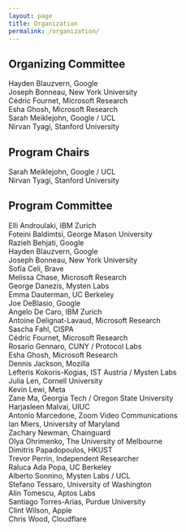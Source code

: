 ```yaml
---
layout: page
title: Organization
permalink: /organization/
---
```


## Organizing Committee

Hayden Blauzvern, Google\
Joseph Bonneau, New York University\
Cédric Fournet, Microsoft Research\
Esha Ghosh, Microsoft Research\
Sarah Meiklejohn, Google / UCL\
Nirvan Tyagi, Stanford University

## Program Chairs
Sarah Meiklejohn, Google / UCL\
Nirvan Tyagi, Stanford University

## Program Committee

Elli Androulaki, IBM Zurich\
Foteini Baldimtsi, George Mason University\
Razieh Behjati, Google\
Hayden Blauzvern, Google\
Joseph Bonneau, New York University\
Sofía Celi, Brave\
Melissa Chase, Microsoft Research\
George Danezis, Mysten Labs\
Emma Dauterman, UC Berkeley\
Joe DeBlasio, Google\
Angelo De Caro, IBM Zurich\
Antoine Delignat-Lavaud, Microsoft Research\
Sascha Fahl, CISPA\
Cédric Fournet, Microsoft Research\
Rosario Gennaro, CUNY / Protocol Labs\
Esha Ghosh, Microsoft Research\
Dennis Jackson, Mozilla\
Lefteris Kokoris-Kogias, IST Austria / Mysten Labs\
Julia Len, Cornell University\
Kevin Lewi, Meta\
Zane Ma, Georgia Tech / Oregon State University\
Harjasleen Malvai, UIUC\
Antonio Marcedone, Zoom Video Communications\
Ian Miers, University of Maryland\
Zachary Newman, Chainguard\
Olya Ohrimenko, The University of Melbourne\
Dimitris Papadopoulos, HKUST\
Trevor Perrin, Independent Researcher\
Raluca Ada Popa, UC Berkeley\
Alberto Sonnino, Mysten Labs / UCL\
Stefano Tessaro, University of Washington\
Alin Tomescu, Aptos Labs\
Santiago Torres-Arias, Purdue University\
Clint Wilson, Apple\
Chris Wood, Cloudflare
